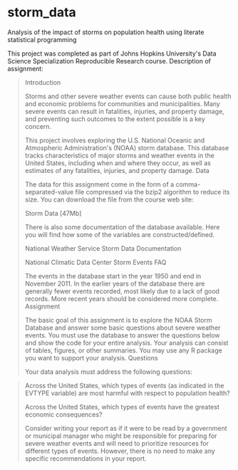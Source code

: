 # storm_data
Analysis of the impact of storms on population health using literate statistical programming

This project was completed as part of Johns Hopkins University's Data Science Specialization Reproducible Research course. Description of assignment:

>Introduction
>
>Storms and other severe weather events can cause both public health and economic problems for communities and municipalities. Many severe events can result in fatalities, injuries, and property damage, and preventing such outcomes to the extent possible is a key concern.
>
>This project involves exploring the U.S. National Oceanic and Atmospheric Administration's (NOAA) storm database. This database tracks characteristics of major storms and weather events in the United States, including when and where they occur, as well as estimates of any fatalities, injuries, and property damage.
>Data
>
>The data for this assignment come in the form of a comma-separated-value file compressed via the bzip2 algorithm to reduce its size. You can download the file from the course web site:
>
>    Storm Data [47Mb]
>
>There is also some documentation of the database available. Here you will find how some of the variables are constructed/defined.
>
>    National Weather Service Storm Data Documentation
>
>    National Climatic Data Center Storm Events FAQ
>
>The events in the database start in the year 1950 and end in November 2011. In the earlier years of the database there are generally fewer events recorded, most likely due to a lack of good records. More recent years should be considered more complete.
>Assignment
>
>The basic goal of this assignment is to explore the NOAA Storm Database and answer some basic questions about severe weather events. You must use the database to answer the questions below and show the code for your entire analysis. Your analysis can consist of tables, figures, or other summaries. You may use any R package you want to support your analysis.
>Questions
>
>Your data analysis must address the following questions:

>    Across the United States, which types of events (as indicated in the EVTYPE variable) are most harmful with respect to population health?
>
>    Across the United States, which types of events have the greatest economic consequences?
>
>Consider writing your report as if it were to be read by a government or municipal manager who might be responsible for preparing for severe weather events and will need to prioritize resources for different types of events. However, there is no need to make any specific recommendations in your report.